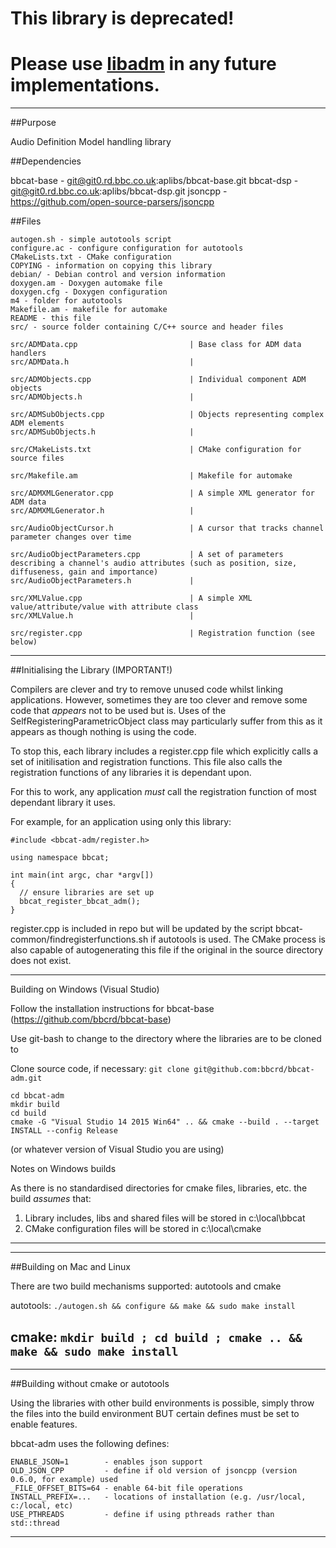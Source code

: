 # This library is deprecated!
# Please use [libadm](https://github.com/IRT-Open-Source/libadm) in any future implementations.

--------------------------------------------------------------------------------
##Purpose

Audio Definition Model handling library

##Dependencies

bbcat-base - git@git0.rd.bbc.co.uk:aplibs/bbcat-base.git
bbcat-dsp - git@git0.rd.bbc.co.uk:aplibs/bbcat-dsp.git
jsoncpp - https://github.com/open-source-parsers/jsoncpp

##Files
```
autogen.sh - simple autotools script
configure.ac - configure configuration for autotools
CMakeLists.txt - CMake configuration
COPYING - information on copying this library
debian/ - Debian control and version information
doxygen.am - Doxygen automake file
doxygen.cfg - Doxygen configuration
m4 - folder for autotools
Makefile.am - makefile for automake
README - this file
src/ - source folder containing C/C++ source and header files

src/ADMData.cpp                         | Base class for ADM data handlers
src/ADMData.h                           |

src/ADMObjects.cpp                      | Individual component ADM objects
src/ADMObjects.h                        |

src/ADMSubObjects.cpp                   | Objects representing complex ADM elements
src/ADMSubObjects.h                     |

src/CMakeLists.txt						| CMake configuration for source files

src/Makefile.am                         | Makefile for automake

src/ADMXMLGenerator.cpp					| A simple XML generator for ADM data
src/ADMXMLGenerator.h					|

src/AudioObjectCursor.h                 | A cursor that tracks channel parameter changes over time

src/AudioObjectParameters.cpp           | A set of parameters describing a channel's audio attributes (such as position, size, diffuseness, gain and importance)
src/AudioObjectParameters.h             |

src/XMLValue.cpp						| A simple XML value/attribute/value with attribute class
src/XMLValue.h							|

src/register.cpp						| Registration function (see below)
```
--------------------------------------------------------------------------------
##Initialising the Library (IMPORTANT!)

Compilers are clever and try to remove unused code whilst linking applications.
However, sometimes they are too clever and remove some code that *appears* not
to be used but is.  Uses of the SelfRegisteringParametricObject class may
particularly suffer from this as it appears as though nothing is using the
code.

To stop this, each library includes a register.cpp file which explicitly calls a
set of initilisation and registration functions. This file also calls the
registration functions of any libraries it is dependant upon.

For this to work, any application *must* call the registration function of most
dependant library it uses.

For example, for an application using only this library:
```
#include <bbcat-adm/register.h>

using namespace bbcat;

int main(int argc, char *argv[])
{
  // ensure libraries are set up
  bbcat_register_bbcat_adm();
}
```

register.cpp is included in repo but will be updated by the script
bbcat-common/findregisterfunctions.sh if autotools is used.  The CMake process
is also capable of autogenerating this file if the original in the source
directory does not exist.

--------------------------------------------------------------------------------
Building on Windows (Visual Studio)

Follow the installation instructions for bbcat-base (https://github.com/bbcrd/bbcat-base)

Use git-bash to change to the directory where the libraries are to be cloned to

Clone source code, if necessary:
`git clone git@github.com:bbcrd/bbcat-adm.git`
```
cd bbcat-adm
mkdir build
cd build
cmake -G "Visual Studio 14 2015 Win64" .. && cmake --build . --target INSTALL --config Release
```
(or whatever version of Visual Studio you are using)

Notes on Windows builds

As there is no standardised directories for cmake files, libraries, etc. the build *assumes* that:
1. Library includes, libs and shared files will be stored in c:\local\bbcat
2. CMake configuration files will be stored in c:\local\cmake
--------------------------------------------------------------------------------

--------------------------------------------------------------------------------
##Building on Mac and Linux

There are two build mechanisms supported: autotools and cmake

autotools:
`./autogen.sh && configure && make && sudo make install`

cmake:
`mkdir build ; cd build ; cmake .. && make && sudo make install`
--------------------------------------------------------------------------------

--------------------------------------------------------------------------------
##Building without cmake or autotools

Using the libraries with other build environments is possible, simply throw the
files into the build environment BUT certain defines must be set to enable
features.

bbcat-adm uses the following defines:
```
ENABLE_JSON=1 		 - enables json support
OLD_JSON_CPP  		 - define if old version of jsoncpp (version 0.6.0, for example) used
_FILE_OFFSET_BITS=64 - enable 64-bit file operations
INSTALL_PREFIX=...   - locations of installation (e.g. /usr/local, c:/local, etc)
USE_PTHREADS         - define if using pthreads rather than std::thread
```
--------------------------------------------------------------------------------

